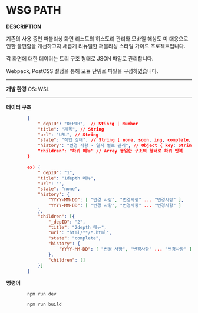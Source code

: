 # WSG PATH

**DESCRIPTION**

기존의 사용 중인 퍼블리싱 화면 리스트의 히스토리 관리와 모바일 해상도 미 대응으로 인한
불편함을 개선하고자 새롭게 리뉴얼한 퍼블리싱 스타일 가이드 프로젝트입니다.

각 화면에 대한 데이터는 트리 구조 형태로 JSON 파일로 관리합니다.

Webpack, PostCSS 설정을 통해 모듈 단위로 파일을 구성하였습니다.

--------------------------------------------------------

**개발 환경**
OS: WSL

--------------------------------------------------------

**데이터 구조** 
```json
        {
            "_depID": "DEPTH",  // Stinrg | Number
            "title": "제목", // String
            "url": "URL", // String
            "state": "작업 상태", // String [ none, soon, ing, complete, delete ]
            "history": "변경 사항 - 일자 별로 관리", // Object { key: String, value: Array }
            "children": "하위 메뉴" // Array 동일한 구조의 형태로 하위 반복
        }

        ex) {
            "_depID": "1",
            "title": "1depth 메뉴",
            "url": "",
            "state": "none",
            "history": {
                "YYYY-MM-DD": [ "변경 사항", "변경사항" ... "변경사항" ],
                "YYYY-MM-DD": [ "변경 사항", "변경사항" ... "변경사항" ]
            },
            "children": [{
                "_depID": "2",
                "title": "2depth 메뉴",
                "url": "html/**/*.html",
                "state": "complete",
                "history": {
                    "YYYY-MM-DD": [ "변경 사항", "변경사항" ... "변경사항" ]
                },
                "children": []
            }]
        }
```

**명령어**
```
        npm run dev
```

```
        npm run build
```
